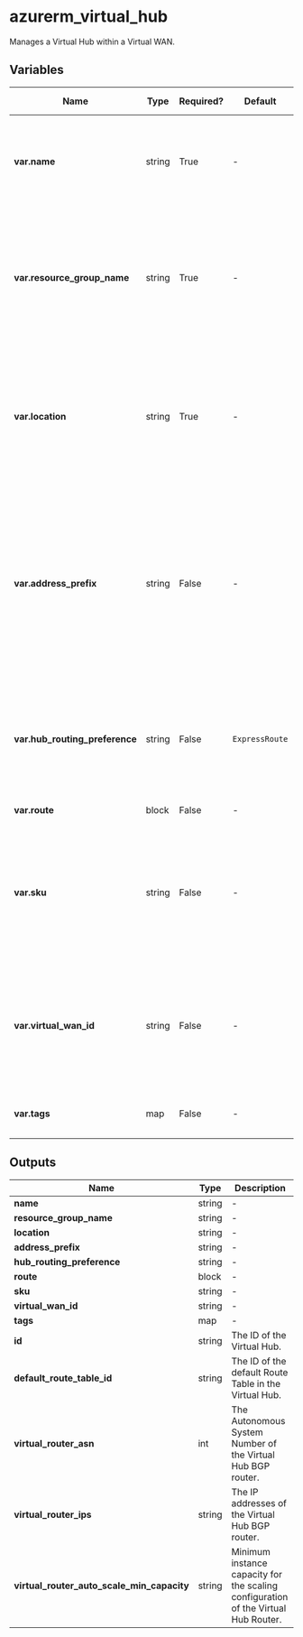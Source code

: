 # azurerm_virtual_hub

Manages a Virtual Hub within a Virtual WAN.

## Variables

| Name | Type | Required? | Default  | possible values | Description |
| ---- | ---- | --------- | -------- | ----------- | ----------- |
| **var.name** | string | True | -  |  -  | The name of the Virtual Hub. Changing this forces a new resource to be created. | 
| **var.resource_group_name** | string | True | -  |  -  | Specifies the name of the Resource Group where the Virtual Hub should exist. Changing this forces a new resource to be created. | 
| **var.location** | string | True | -  |  -  | Specifies the supported Azure location where the Virtual Hub should exist. Changing this forces a new resource to be created. | 
| **var.address_prefix** | string | False | -  |  -  | The Address Prefix which should be used for this Virtual Hub. Changing this forces a new resource to be created. [The address prefix subnet cannot be smaller than a `/24`. Azure recommends using a `/23`](https://docs.microsoft.com/azure/virtual-wan/virtual-wan-faq#what-is-the-recommended-hub-address-space-during-hub-creation). | 
| **var.hub_routing_preference** | string | False | `ExpressRoute`  |  `ExpressRoute`, `ASPath`, `VpnGateway`  | The hub routing preference. Possible values are `ExpressRoute`, `ASPath` and `VpnGateway`. Defaults to `ExpressRoute`. | 
| **var.route** | block | False | -  |  -  | One or more `route` blocks. | 
| **var.sku** | string | False | -  |  `Basic`, `Standard`  | The SKU of the Virtual Hub. Possible values are `Basic` and `Standard`. Changing this forces a new resource to be created. | 
| **var.virtual_wan_id** | string | False | -  |  -  | The ID of a Virtual WAN within which the Virtual Hub should be created. Changing this forces a new resource to be created. | 
| **var.tags** | map | False | -  |  -  | A mapping of tags to assign to the Virtual Hub. | 



## Outputs

| Name | Type | Description |
| ---- | ---- | --------- | 
| **name** | string  | - | 
| **resource_group_name** | string  | - | 
| **location** | string  | - | 
| **address_prefix** | string  | - | 
| **hub_routing_preference** | string  | - | 
| **route** | block  | - | 
| **sku** | string  | - | 
| **virtual_wan_id** | string  | - | 
| **tags** | map  | - | 
| **id** | string  | The ID of the Virtual Hub. | 
| **default_route_table_id** | string  | The ID of the default Route Table in the Virtual Hub. | 
| **virtual_router_asn** | int  | The Autonomous System Number of the Virtual Hub BGP router. | 
| **virtual_router_ips** | string  | The IP addresses of the Virtual Hub BGP router. | 
| **virtual_router_auto_scale_min_capacity** | string  | Minimum instance capacity for the scaling configuration of the Virtual Hub Router. | 
